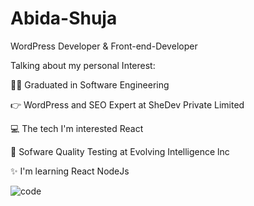 # Abida-Shuja
WordPress Developer & Front-end-Developer

Talking about my personal Interest:

🙋‍♂️ Graduated in Software Engineering

👉 WordPress and SEO Expert at SheDev Private Limited

💻 The tech I'm interested React

📱  Sofware Quality Testing  at Evolving Intelligence lnc

✨ I'm learning React NodeJs





![code](https://user-images.githubusercontent.com/76204294/141967212-d6c1737e-17f3-48d7-a0e4-82684ab3efb5.gif)


